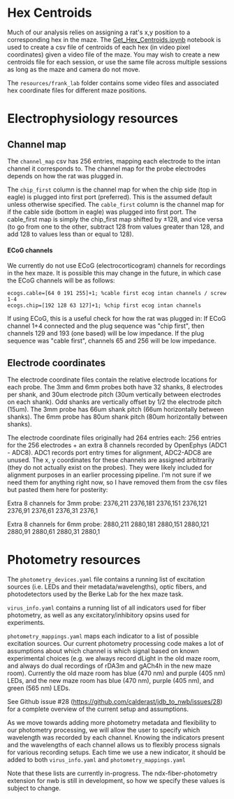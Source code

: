 # Hex Centroids
Much of our analysis relies on assigning a rat's x,y position to a corresponding hex in the maze.
The [Get_Hex_Centroids.ipynb](Get_Hex_Centroids.ipynb) notebook is used to create a csv file of centroids of each hex (in video pixel coordinates) given a video file of the maze. You may wish to create a new centroids file for each session, or use the same file across multiple sessions as long as the maze and camera do not move.

The `resources/frank_lab` folder contains some video files and associated hex coordinate files for different maze positions.

# Electrophysiology resources
## Channel map
The `channel_map` csv has 256 entries, mapping each electrode to the intan channel it corresponds to.
The channel map for the probe electrodes depends on how the rat was plugged in.  

The `chip_first` column is the channel map for when the chip side (top in eagle) is plugged into first port (preferred). This is the assumed default unless otherwise specified. The `cable_first` column is the channel map for if the cable side (bottom in eagle) was plugged into first port. The cable_first map is simply the chip_first map shifted by ±128, and vice versa (to go from one to the other, subtract 128 from values greater than 128, and add 128 to values less than or equal to 128).

#### ECoG channels
We currently do not use ECoG (electrocorticogram) channels for recordings in the hex maze. It is possible this may change in the future, in which case the ECoG channels will be as follows:
```
ecogs.cable=[64 0 191 255]+1; %cable first ecog intan channels / screw 1-4
ecogs.chip=[192 128 63 127]+1; %chip first ecog intan channels
```
If using ECoG, this is a useful check for how the rat was plugged in: If ECoG channel 1+4 connected and the plug sequence was "chip first", then channels 129 and 193 (one based) will be low impedance. If the plug sequence was "cable first", channels 65 and 256 will be low impedance.

## Electrode coordinates

The electrode coordinate files contain the relative electrode locations for each probe.
The 3mm and 6mm probes both have 32 shanks, 8 electrodes per shank, and 30um electrode pitch (30um vertically between electrodes on each shank). Odd shanks are vertically offset by 1/2 the electrode pitch (15um).
The 3mm probe has 66um shank pitch (66um horizontally between shanks).
The 6mm probe has 80um shank pitch (80um horizontally between shanks).


The electrode coordinate files originally had 264 entries each: 256 entries for the 256 electrodes + an extra 8 channels recorded by OpenEphys (ADC1 - ADC8). ADC1 records port entry times for alignment, ADC2-ADC8 are unused.
The x, y coordinates for these channels are assigned arbitrarily (they do not actually exist on the probes). They were likely included for alignment purposes in an earlier processing pipeline. I'm not sure if we need them for anything right now, so I have removed them from the csv files but pasted them here for posterity:

Extra 8 channels for 3mm probe:
2376,211
2376,181
2376,151
2376,121
2376,91
2376,61
2376,31
2376,1

Extra 8 channels for 6mm probe:
2880,211
2880,181
2880,151
2880,121
2880,91
2880,61
2880,31
2880,1

# Photometry resources
The `photometry_devices.yaml` file contains a running list of excitation sources (i.e. LEDs and their metadata/wavelengths), optic fibers, and photodetectors used by the Berke Lab for the hex maze task. 

`virus_info.yaml` contains a running list of all indicators used for fiber photometry, as well as any excitatory/inhibitory opsins used for experiments.

`photometry_mappings.yaml` maps each indicator to a list of possible excitation sources.
Our current photometry processing code makes a lot of assumptions about which channel is which signal based on known experimental choices (e.g. we always record dLight in the old maze room, and always do dual recordings of rDA3m and gACh4h in the new maze room). Currently the old maze room has blue (470 nm) and purple (405 nm) LEDs, and the new maze room has blue (470 nm), purple (405 nm), and green (565 nm) LEDs.

See Github issue #28 (https://github.com/calderast/jdb_to_nwb/issues/28) for a complete overview of the current setup and assumptions.

As we move towards adding more photometry metadata and flexibility to our photometry processing, we will allow the user to specify which wavelength was recorded by each channel. Knowing the indicators present and the wavelengths of each channel allows us to flexibly process signals for various recording setups. Each time we use a new indicator, it should be added to both `virus_info.yaml` and `photometry_mappings.yaml`

Note that these lists are currently in-progress. The ndx-fiber-photometry extension for nwb is still in development, so how we specify these values is subject to change.

